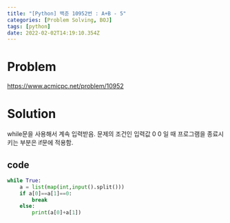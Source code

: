 ```yaml
---
title: "[Python] 백준 10952번 : A+B - 5"
categories: [Problem Solving, BOJ]
tags: [python]
date: 2022-02-02T14:19:10.354Z
---
```

# Problem
<https://www.acmicpc.net/problem/10952>

# Solution
while문을 사용해서 계속 입력받음.
문제의 조건인 입력값 0 0 일 때 프로그램을 종료시키는 부분은 if문에 적용함.

## code
```py
while True:
    a = list(map(int,input().split()))
    if a[0]==a[1]==0:
        break
    else:
        print(a[0]+a[1])
```
